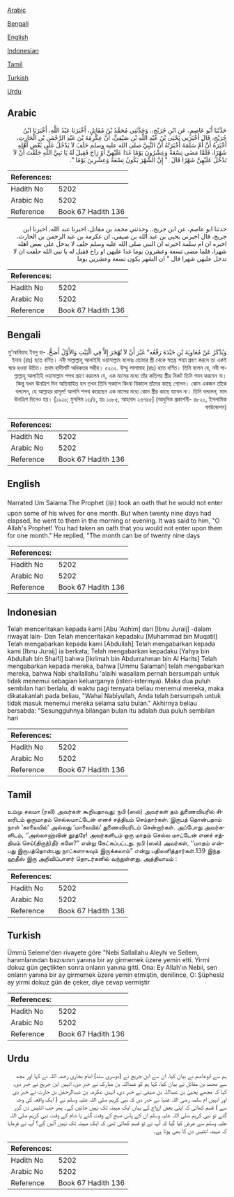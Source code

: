 [Arabic](#arabic)

[Bengali](#bengali)

[English](#english)

[Indonesian](#indonesian)

[Tamil](#tamil)

[Turkish](#turkish)

[Urdu](#urdu)

## Arabic


<div dir="rtl" lang="ar" style={{fontSize:'larger',backgroundColor:'#f8f9fa',padding:20}}>
حَدَّثَنَا أَبُو عَاصِمٍ، عَنِ ابْنِ جُرَيْجٍ،‏.‏ وَحَدَّثَنِي مُحَمَّدُ بْنُ مُقَاتِلٍ، أَخْبَرَنَا عَبْدُ اللَّهِ، أَخْبَرَنَا ابْنُ جُرَيْجٍ، قَالَ أَخْبَرَنِي يَحْيَى بْنُ عَبْدِ اللَّهِ بْنِ صَيْفِيٍّ، أَنَّ عِكْرِمَةَ بْنَ عَبْدِ الرَّحْمَنِ بْنِ الْحَارِثِ، أَخْبَرَهُ أَنَّ أُمَّ سَلَمَةَ أَخْبَرَتْهُ أَنَّ النَّبِيَّ صلى الله عليه وسلم حَلَفَ لاَ يَدْخُلُ عَلَى بَعْضِ أَهْلِهِ شَهْرًا، فَلَمَّا مَضَى تِسْعَةٌ وَعِشْرُونَ يَوْمًا غَدَا عَلَيْهِنَّ أَوْ رَاحَ فَقِيلَ لَهُ يَا نَبِيَّ اللَّهِ حَلَفْتَ أَنْ لاَ تَدْخُلَ عَلَيْهِنَّ شَهْرًا قَالَ ‏ "‏ إِنَّ الشَّهْرَ يَكُونُ تِسْعَةً وَعِشْرِينَ يَوْمًا ‏"‏‏.‏
</div>
<div style={{backgroundColor:'#f8f9fa',padding:20, marginBottom: 10}}><table> <thead> <tr> <th>References:</th> <th></th> </tr> </thead> <tbody><tr><td>Hadith No</td><td>5202</td></tr><tr><td>Arabic No</td><td>5202</td></tr><tr><td>Reference</td><td>Book 67 Hadith 136</td></tr></tbody></table></div>


<div dir="rtl" lang="ar" style={{fontSize:'larger',backgroundColor:'#f8f9fa',padding:20}}>
حدثنا ابو عاصم، عن ابن جريج،. وحدثني محمد بن مقاتل، اخبرنا عبد الله، اخبرنا ابن جريج، قال اخبرني يحيى بن عبد الله بن صيفي، ان عكرمة بن عبد الرحمن بن الحارث، اخبره ان ام سلمة اخبرته ان النبي صلى الله عليه وسلم حلف لا يدخل على بعض اهله شهرا، فلما مضى تسعة وعشرون يوما غدا عليهن او راح فقيل له يا نبي الله حلفت ان لا تدخل عليهن شهرا قال " ان الشهر يكون تسعة وعشرين يوما
</div>
<div style={{backgroundColor:'#f8f9fa',padding:20, marginBottom: 10}}><table> <thead> <tr> <th>References:</th> <th></th> </tr> </thead> <tbody><tr><td>Hadith No</td><td>5202</td></tr><tr><td>Arabic No</td><td>5202</td></tr><tr><td>Reference</td><td>Book 67 Hadith 136</td></tr></tbody></table></div>

## Bengali


<div dir="rtl" lang="bn" style={{fontSize:'larger',backgroundColor:'#f8f9fa',padding:20}}>
وَيُذْكَرُ عَنْ مُعَاوِيَةَ بْنِ حَيْدَةَ رَفْعُه“ غَيْرَ أَنْ لاَ تُهْجَرَ إِلاَّ فِي الْبَيْتِ وَالأَوَّلُ أَصَحُّ. মু‘আবিয়াহ ইবনু হাইদাহ (রাঃ) হতে বর্ণিত। নবী সাল্লাল্লাহু আলাইহি ওয়াসাল্লাম বলেনঃ তোমার স্ত্রী থেকে স্বতন্ত্র শয্যা গ্রহণ করলে তা একই ঘরে হওয়া উচিত। প্রথম হাদীসটি অধিকতর সহীহ। ৫২০২. উম্মু সালামাহ (রাঃ) হতে বর্ণিত। তিনি বলেন যে, নবী সাল্লাল্লাহু আলাইহি ওয়াসাল্লাম শপথ গ্রহণ করলেন যে, এক মাসের মধ্যে তাঁর কতিপয় স্ত্রীর নিকট তিনি গমন করবেন না। কিন্তু যখন ঊনত্রিশ দিন অতিবাহিত হল তখন তিনি সকালে কিংবা বিকালে তাঁদের কাছে গেলেন। কোন একজন তাঁকে বললেন, হে আল্লাহর রাসূল! আপনি শপথ করেছেন এক মাসের মধ্যে কোন স্ত্রীর কাছে যাবেন না। তিনি বললেন, মাস ঊনত্রিশ দিনেও হয়। [১৯১০; মুসলিম ১৩/৪, হাঃ ১০৮৫, আহমাদ ২৬৭৪৫] (আধুনিক প্রকাশনী- ৪৮২০, ইসলামিক ফাউন্ডেশন)
</div>
<div style={{backgroundColor:'#f8f9fa',padding:20, marginBottom: 10}}><table> <thead> <tr> <th>References:</th> <th></th> </tr> </thead> <tbody><tr><td>Hadith No</td><td>5202</td></tr><tr><td>Arabic No</td><td>5202</td></tr><tr><td>Reference</td><td>Book 67 Hadith 136</td></tr></tbody></table></div>

## English


<div dir="ltr" lang="en" style={{fontSize:'larger',backgroundColor:'#f8f9fa',padding:20}}>
Narrated Um Salama:The Prophet (ﷺ) took an oath that he would not enter upon some of his wives for one month. But when twenty nine days had elapsed, he went to them in the morning or evening. It was said to him, "O Allah's Prophet! You had taken an oath that you would not enter upon them for one month." He replied, "The month can be of twenty nine days
</div>
<div style={{backgroundColor:'#f8f9fa',padding:20, marginBottom: 10}}><table> <thead> <tr> <th>References:</th> <th></th> </tr> </thead> <tbody><tr><td>Hadith No</td><td>5202</td></tr><tr><td>Arabic No</td><td>5202</td></tr><tr><td>Reference</td><td>Book 67 Hadith 136</td></tr></tbody></table></div>

## Indonesian


<div dir="ltr" lang="id" style={{fontSize:'larger',backgroundColor:'#f8f9fa',padding:20}}>
Telah menceritakan kepada kami [Abu 'Ashim] dari [Ibnu Juraij] -dalam riwayat lain- Dan Telah menceritakan kepadaku [Muhammad bin Muqatil] Telah mengabarkan kepada kami [Abdullah] Telah mengabarkan kepada kami [Ibnu Juraij] ia berkata; Telah mengabarkan kepadaku [Yahya bin Abdullah bin Shaifi] bahwa [Ikrimah bin Abdurrahman bin Al Harits] Telah mengabarkan kepada mereka, bahwa [Ummu Salamah] telah mengabarkan mereka, bahwa Nabi shallallahu 'alaihi wasallam pernah bersumpah untuk tidak menemui sebagian keluarganya (isteri-isterinya). Maka dua puluh sembilan hari berlalu, di waktu pagi ternyata beliau menemui mereka, maka dikatakanlah pada beliau, "Wahai Nabiyullah, Anda telah bersumpah untuk tidak masuk menemui mereka selama satu bulan." Akhirnya beliau bersabda: "Sesungguhnya bilangan bulan itu adalah dua puluh sembilan hari
</div>
<div style={{backgroundColor:'#f8f9fa',padding:20, marginBottom: 10}}><table> <thead> <tr> <th>References:</th> <th></th> </tr> </thead> <tbody><tr><td>Hadith No</td><td>5202</td></tr><tr><td>Arabic No</td><td>5202</td></tr><tr><td>Reference</td><td>Book 67 Hadith 136</td></tr></tbody></table></div>

## Tamil


<div dir="ltr" lang="ta" style={{fontSize:'larger',backgroundColor:'#f8f9fa',padding:20}}>
உம்மு சலமா (ரலி) அவர்கள் கூறியதாவது: நபி (ஸல்) அவர்கள் தம் துணைவியரில் சிலரிடம் ஒருமாதம் செல்லமாட்டேன் எனச் சத்தியம் செய்தார்கள். இருபத் தொன்பதாம் நாள் ‘காலையில்’ அல்லது ‘மாலையில்’ துணைவியரிடம் சென்றார்கள். அப்போது அவர்களிடம், ‘‘அல்லாஹ்வின் தூதரே! அவர்களிடம் ஒரு மாதம் செல்ல மாட்டேன் எனச் சத்தியம் செய்(திருந்)தீர் களே?” என்று கேட்கப்பட்டது. நபி (ஸல்) அவர்கள், ‘‘மாதம் என்பது இருபத்தொன்பது நாட்களாகவும் இருக்கலாம்” என்று பதிலளித்தார்கள்.139 இந்த ஹதீஸ் இரு அறிவிப்பாளர் தொடர்களில் வந்துள்ளது. அத்தியாயம் :
</div>
<div style={{backgroundColor:'#f8f9fa',padding:20, marginBottom: 10}}><table> <thead> <tr> <th>References:</th> <th></th> </tr> </thead> <tbody><tr><td>Hadith No</td><td>5202</td></tr><tr><td>Arabic No</td><td>5202</td></tr><tr><td>Reference</td><td>Book 67 Hadith 136</td></tr></tbody></table></div>

## Turkish


<div dir="ltr" lang="tr" style={{fontSize:'larger',backgroundColor:'#f8f9fa',padding:20}}>
Ümmü Seleme'den rivayete göre "Nebi Sallallahu Aleyhi ve Sellem, hanımlarından bazısının yanına bir ay girmemek üzere yemin etti. Yirmi dokuz gün geçtikten sonra onların yanına gitti. Ona: Ey Allah'ın Nebii, sen onların yanına bir ay girmemek üzere yemin etmiştin, denilince, O: Şüphesiz ay yirmi dokuz gün de çeker, diye cevap vermiştir
</div>
<div style={{backgroundColor:'#f8f9fa',padding:20, marginBottom: 10}}><table> <thead> <tr> <th>References:</th> <th></th> </tr> </thead> <tbody><tr><td>Hadith No</td><td>5202</td></tr><tr><td>Arabic No</td><td>5202</td></tr><tr><td>Reference</td><td>Book 67 Hadith 136</td></tr></tbody></table></div>

## Urdu


<div dir="rtl" lang="ur" style={{fontSize:'larger',backgroundColor:'#f8f9fa',padding:20}}>
ہم سے ابوعاصم نے بیان کیا، ان سے ابن جریج نے (دوسری سند) امام بخاری رحمہ اللہ نے کہا اور مجھ سے محمد بن مقاتل نے بیان کیا، کہا ہم کو عبداللہ بن مبارک نے خبر دی، انہیں ابن جریج نے خبر دی، کہا کہ مجھے یحییٰ بن عبداللہ بن صیفی نے خبر دی، انہیں عکرمہ بن عبدالرحمٰن بن حارث نے خبر دی اور انہیں ام سلمہ رضی اللہ عنہا نے خبر دی کہ نبی کریم صلی اللہ علیہ وسلم نے ( ایک واقعہ کی وجہ سے ) قسم کھائی کہ اپنی بعض ازواج کے یہاں ایک مہینہ تک نہیں جائیں گے۔ پھر جب انتیس دن گزر گئے تو نبی کریم صلی اللہ علیہ وسلم ان کے پاس صبح کے وقت گئے یا شام کے وقت نبی کریم صلی اللہ علیہ وسلم سے عرض کیا گیا کہ آپ نے تو قسم کھائی تھی کہ ایک مہینہ تک نہیں آئیں گے؟ آپ نے فرمایا کہ مہینہ انتیس دن کا بھی ہوتا ہے۔
</div>
<div style={{backgroundColor:'#f8f9fa',padding:20, marginBottom: 10}}><table> <thead> <tr> <th>References:</th> <th></th> </tr> </thead> <tbody><tr><td>Hadith No</td><td>5202</td></tr><tr><td>Arabic No</td><td>5202</td></tr><tr><td>Reference</td><td>Book 67 Hadith 136</td></tr></tbody></table></div>